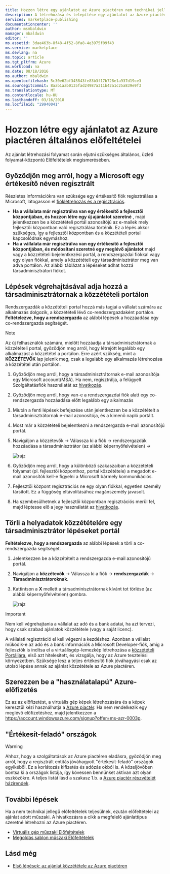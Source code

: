 ```yaml
---
title: Hozzon létre egy ajánlatot az Azure piactéren nem technikai jellegű előfeltételei |} Microsoft Docs
description: A létrehozása és telepítése egy ajánlatot az Azure piactéren mások beszerzési vonatkozó követelmények megértése érdekében.
services: marketplace-publishing
documentationcenter: ''
author: msmbaldwin
manager: mbaldwin
editor: ''
ms.assetid: 3dae463b-8f48-4f52-8fa8-4e3975f09f43
ms.service: marketplace
ms.devlang: na
ms.topic: article
ms.tgt_pltfrm: Azure
ms.workload: na
ms.date: 08/18/2016
ms.author: mbaldwin
ms.openlocfilehash: 5c30e62bf345843fe83b3f17b728e1a937d19ce3
ms.sourcegitcommit: 8aab1aab0135fad24987a311b42a1c25a839e9f3
ms.translationtype: MT
ms.contentlocale: hu-HU
ms.lasthandoff: 03/16/2018
ms.locfileid: "29940041"
---
```

# <a name="general-prerequisites-for-creating-an-offer-for-the-azure-marketplace"></a>Hozzon létre egy ajánlatot az Azure piactéren általános előfeltételei
Az ajánlat létrehozási folyamat során eljutni szükséges általános, üzleti folyamat-központú Előfeltételek megismerésében.

## <a name="ensure-that-you-are-registered-as-a-seller-with-microsoft"></a>Győződjön meg arról, hogy a Microsoft egy értékesítő néven regisztrált
Részletes információkra van szüksége egy értékesítő fiók regisztrálása a Microsoft, látogasson el [fióklétrehozás és a regisztrációs](marketplace-publishing-accounts-creation-registration.md).

* **Ha a vállalata már regisztrálva van egy értékesítő a fejlesztői központjában, és hozzon létre egy új ajánlatot szeretné** , majd jelentkezzen be a közzétételi portál azonosítójú az e-mailek mely fejlesztői központban való regisztrálása történik. Ez a lépés akkor szükséges, így a fejlesztői központban és a közzétételi portal kapcsolódnak egymáshoz.
* **Ha a vállalata már regisztrálva van egy értékesítő a fejlesztői központjában, és módosítani szeretné egy meglévő ajánlatot** majd vagy a közzétételi bejelentkezési portál, a rendszergazdai fiókkal vagy egy olyan fiókkal, amely a közzétételi egy társadminisztrátor meg van adva portálon. Az alábbi táblázat a lépéseket adhat hozzá társadminisztrátori fiókot.

## <a name="steps-to-add-a-co-admin-in-the-publishing-portal"></a>Lépések végrehajtásával adja hozzá a társadminisztrátornak a közzétételi portálon
Rendszergazdák a közzétételi portal hozzá más tagjai a vállalat számára az alkalmazás dolgozik, a közzétételi lévő co-rendszergazdaként portálon. **Feltételezve, hogy a rendszergazda** az alábbi lépések a hozzáadása egy co-rendszergazda segítségét.

> [!NOTE]
> Az új felhasználók számára, mielőtt hozzáadja a társadminisztrátornak a közzétételi portal, győződjön meg arról, hogy létrejött legalább egy alkalmazást a közzététel a portálon. Erre azért szükség, mint a **KÖZZÉTEVŐK** lap jelenik meg, csak a legalább egy alkalmazás létrehozása a közzététel után portálon.
> 
> 

1. Győződjön meg arról, hogy a társadminisztrátornak e-mail azonosítója egy Microsoft account(MSA). Ha nem, regisztrálja, a felügyelt Szolgáltatásfiók használatát az [hivatkozás](https://signup.live.com/signup?uaid=0089f09ccae94043a0f07c2aaf928831&lic=1).
2. Győződjön meg arról, hogy van-e a rendszergazdai fiók alatt egy co-rendszergazda hozzáadása előtt legalább egy alkalmazás
3. Miután a fenti lépések befejezése után jelentkezzen be a közzétételt a társadminisztrátornak e-mail azonosítója, és a kimenő napló portált.
4. Most már a közzétételi bejelentkezni a rendszergazda e-mail azonosítójú portál.
5. Navigáljon a közzétevők -> Válassza ki a fiók -> rendszergazdák hozzáadása a társadminisztrátor (az alábbi képernyőfelvételen) ->
   
    ![rajz](media/marketplace-publishing-pre-requisites/imgAddAdmin_05.png)
6. Győződjön meg arról, hogy a különböző szakaszaiban a közzétételi folyamat (pl. fejlesztői központhoz, portal közzététele) a megadott e-mail azonosítók kell-e figyelni a Microsoft bármely kommunikációs.
7. Fejlesztői központ regisztrációs ne egy olyan fiókkal, egyetlen személy társított. Ez a függőség eltávolításához magánszemély javasolt.
8. Ha szembesülhetnek a fejlesztői központban regisztrációs merül fel, majd léptesse elő a jegy használatát az [hivatkozás](https://developer.microsoft.com/en-us/windows/support).

## <a name="steps-to-delete-a-co-admin-in-the-publishing-portal"></a>Törli a helyadatok közzétételére egy társadminisztrátor lépéseket portál
**Feltételezve, hogy a rendszergazda** az alábbi lépések a törli a co-rendszergazda segítségét.

1. Jelentkezzen be a közzétételt a rendszergazda e-mail azonosítójú portál.
2. Navigáljon a **közzétevők** -> Válassza ki a fiók -> **rendszergazdák** -> **Társadminisztrátoroknak**.
3. Kattintson a **X** mellett a társadminisztrátornak kívánt tot törlése (az alábbi képernyőfelvételen) gombra.
   
    ![rajz](media/marketplace-publishing-pre-requisites/imgDeleteAdmin_03.png)

> [!IMPORTANT]
> Nem kell végrehajtania a vállalat az adó és a bank adatai, ha azt tervezi, hogy csak szabad ajánlatok közzététele (vagy a saját licenc).
> 
> A vállalati regisztráció el kell végezni a kezdéshez. Azonban a vállalat működik-e az adó és a bank információk a Microsoft Developer-fiók, amíg a fejlesztők is indítsa el a virtuálisgép-lemezkép létrehozása a [közzétételi Portáljára](https://publish.windowsazure.com), első azt hitelesített, és vizsgálja, hogy az Azure tesztelési környezetben. Szüksége lesz a teljes értékesítő fiók jóváhagyási csak az utolsó lépése annak az ajánlat közzététele az Azure piactéren.
> 
> 

## <a name="acquire-an-azure-pay-as-you-go-subscription"></a>Szerezzen be a "használatalapú" Azure-előfizetés
Ez az az előfizetést, a virtuális gép képek létrehozására és a képek keresztül kézi használhatja a [Azure piactér](https://azure.microsoft.com/marketplace/). Ha nem rendelkezik egy meglévő előfizetéshez, majd jelentkezzen a https://account.windowsazure.com/signup?offer=ms-azr-0003p.

## <a name="sell-from-countries"></a>"Értékesít-feladó" országok
> [!WARNING]
> Ahhoz, hogy a szolgáltatások az Azure piactéren eladásra, győződjön meg arról, hogy a regisztrált entitás jóváhagyott "értékesít-feladó" országok egyikéből. Ez a korlátozás kifizetés és adózás okból is. A közeljövőben bontsa ki a országok listája, így kövessen bennünket aktívan azt olyan eszközökre. A teljes listát lásd a szakasz 1.b. a [Azure piactér részvételét házirendek](http://go.microsoft.com/fwlink/?LinkID=526833).
> 
> 

## <a name="next-steps"></a>További lépések
Ha a nem technikai jellegű előfeltételek teljesülnek, ezután előfeltételei az ajánlat adott műszaki. A hivatkozásra a cikk a megfelelő ajánlattípus szeretné létrehozni az Azure piactéren.

* [Virtuális gép műszaki Előfeltételek](marketplace-publishing-vm-image-creation-prerequisites.md)
* [Megoldás sablon műszaki Előfeltételek](marketplace-publishing-solution-template-creation-prerequisites.md)

## <a name="see-also"></a>Lásd még
* [Első lépések: az ajánlat közzététele az Azure piactéren](marketplace-publishing-getting-started.md)

